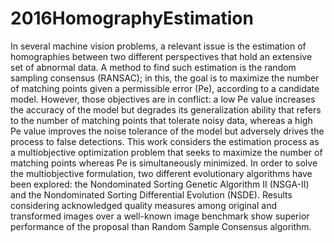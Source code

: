 # 2016HomographyEstimation
In several machine vision problems, a relevant issue is the estimation of homographies between two different perspectives that hold an extensive set of abnormal data. A method to find such estimation is the random sampling consensus (RANSAC); in this, the goal is to maximize the number of matching points given a permissible error (Pe), according to a candidate model. However, those objectives are in conflict: a low Pe value increases the accuracy of the model but degrades its generalization ability that refers to the number of matching points that tolerate noisy data, whereas a high Pe value improves the noise tolerance of the model but adversely drives the process to false detections. This work considers the estimation process as a multiobjective optimization problem that seeks to maximize the number of matching points whereas Pe is simultaneously minimized. In order to solve the multiobjective formulation, two different evolutionary algorithms have been explored: the Nondominated Sorting Genetic Algorithm II (NSGA-II) and the Nondominated Sorting Differential Evolution (NSDE). Results considering acknowledged quality measures among original and transformed images over a well-known image benchmark show superior performance of the proposal than Random Sample Consensus algorithm.
#
